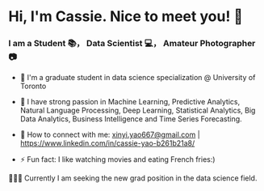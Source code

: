 # Hi, I'm Cassie. Nice to meet you! 👋 


### I am a Student 📚， Data Scientist 💻， Amateur Photographer 📷

- 🔭 I'm a graduate student in data science specialization @ University of Toronto

- 🌱 I have strong passion in Machine Learning, Predictive Analytics, Natural Language Processing, Deep Learning, Statistical Analytics, Big Data    Analytics, Business Intelligence and Time Series Forecasting.

- 📮 How to connect with me: xinyi.yao667@gmail.com | https://www.linkedin.com/in/cassie-yao-b261b21a8/

- ⚡ Fun fact: I like watching movies and eating French fries:) 



🙋🏻‍♀️ Currently I am seeking the new grad position in the data science field. 


